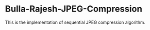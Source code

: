 # Bulla-Rajesh-JPEG-Compression
This is the implementation of sequential JPEG compression algorithm.

